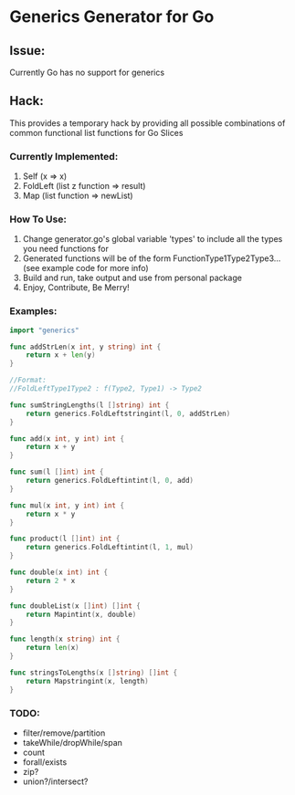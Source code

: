 # Generics Generator for Go

## Issue:

Currently Go has no support for generics

## Hack:

This provides a temporary hack by providing all possible combinations of common functional list functions for Go Slices

### Currently Implemented:
1. Self (x => x)
2. FoldLeft (list z function => result)
3. Map (list function => newList)

### How To Use:
1. Change generator.go's global variable 'types' to include all the types you need functions for
2. Generated functions will be of the form FunctionType1Type2Type3... (see example code for more info)
2. Build and run, take output and use from personal package
3. Enjoy, Contribute, Be Merry!

### Examples:

```go
import "generics"

func addStrLen(x int, y string) int {
    return x + len(y)
}

//Format:
//FoldLeftType1Type2 : f(Type2, Type1) -> Type2

func sumStringLengths(l []string) int {
	return generics.FoldLeftstringint(l, 0, addStrLen)
}

func add(x int, y int) int {
	return x + y
}

func sum(l []int) int {
	return generics.FoldLeftintint(l, 0, add)
}

func mul(x int, y int) int {
	return x * y
}

func product(l []int) int {
	return generics.FoldLeftintint(l, 1, mul)
}

func double(x int) int {
	return 2 * x
}

func doubleList(x []int) []int {
	return Mapintint(x, double)
}

func length(x string) int {
	return len(x)
}

func stringsToLengths(x []string) []int {
	return Mapstringint(x, length)
}
```

### TODO:
 + filter/remove/partition
 + takeWhile/dropWhile/span
 + count
 + forall/exists
 + zip?
 + union?/intersect?
